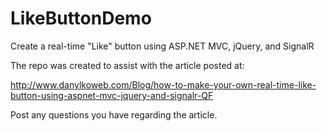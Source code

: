 # LikeButtonDemo

Create a real-time "Like" button using ASP.NET MVC, jQuery, and SignalR

The repo was created to assist with the article posted at: 

http://www.danylkoweb.com/Blog/how-to-make-your-own-real-time-like-button-using-aspnet-mvc-jquery-and-signalr-QF

Post any questions you have regarding the article.

